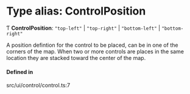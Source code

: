 # Type alias: ControlPosition

Ƭ **ControlPosition**: ``"top-left"`` \| ``"top-right"`` \| ``"bottom-left"`` \| ``"bottom-right"``

A position defintion for the control to be placed, can be in one of the corners of the map.
When two or more controls are places in the same location they are stacked toward the center of the map.

#### Defined in

src/ui/control/control.ts:7
